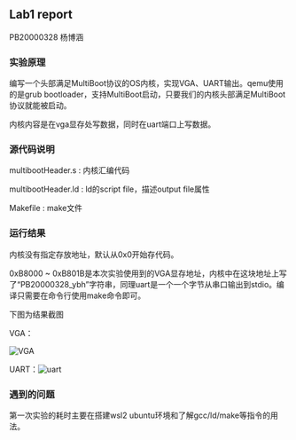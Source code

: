 ## Lab1 report

PB20000328 杨博涵



### 实验原理

编写一个头部满足MultiBoot协议的OS内核，实现VGA、UART输出。qemu使用的是grub bootloader，支持MultiBoot启动，只要我们的内核头部满足MultiBoot协议就能被启动。

内核内容是在vga显存处写数据，同时在uart端口上写数据。

### 源代码说明

multibootHeader.s : 内核汇编代码

multibootHeader.ld : ld的script file，描述output file属性

Makefile : make文件

### 运行结果

内核没有指定存放地址，默认从0x0开始存代码。

0xB8000 ~ 0xB801B是本次实验使用到的VGA显存地址，内核中在这块地址上写了“PB20000328_ybh”字符串，同理uart是一个一个字节从串口输出到stdio。编译只需要在命令行使用make命令即可。

下图为结果截图

VGA：

![VGA](D:\file_from_desktop\USTC_2023SP_OS\lab1\VGA.png)

UART：![uart](D:\file_from_desktop\USTC_2023SP_OS\lab1\uart.png)

### 遇到的问题

第一次实验的耗时主要在搭建wsl2 ubuntu环境和了解gcc/ld/make等指令的用法。